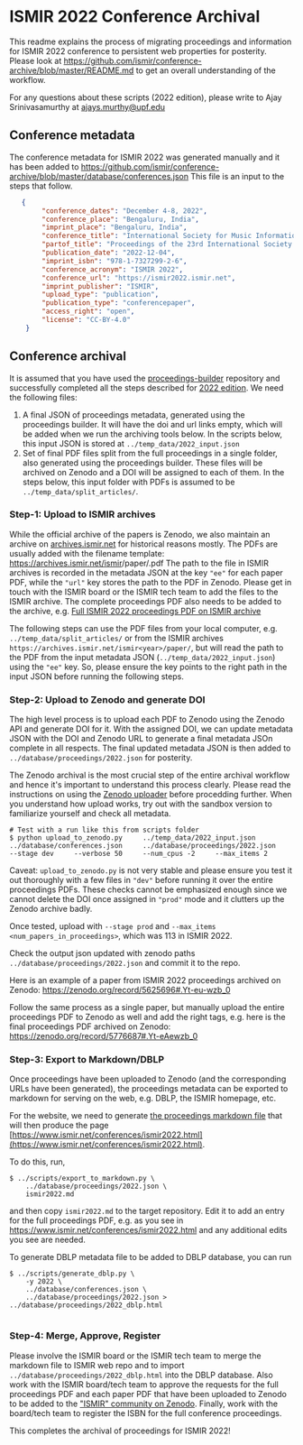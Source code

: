 # ISMIR 2022 Conference Archival

This readme explains the process of migrating proceedings and information for ISMIR 2022 conference to persistent web properties for posterity. Please look at https://github.com/ismir/conference-archive/blob/master/README.md to get an overall understanding of the workflow. 

For any questions about these scripts (2022 edition), please write to Ajay Srinivasamurthy at [ajays.murthy@upf.edu](mailto:ajays.murthy@upf.edu)

## Conference metadata
The conference metadata for ISMIR 2022 was generated manually and it has been added to https://github.com/ismir/conference-archive/blob/master/database/conferences.json This file is an input to the steps that follow. 

```json
   {
        "conference_dates": "December 4-8, 2022",
        "conference_place": "Bengaluru, India",
        "imprint_place": "Bengaluru, India",
        "conference_title": "International Society for Music Information Retrieval Conference",
        "partof_title": "Proceedings of the 23rd International Society for Music Information Retrieval Conference",
        "publication_date": "2022-12-04",
        "imprint_isbn": "978-1-7327299-2-6",
        "conference_acronym": "ISMIR 2022",
        "conference_url": "https://ismir2022.ismir.net",
        "imprint_publisher": "ISMIR",
        "upload_type": "publication",
        "publication_type": "conferencepaper",
        "access_right": "open",
        "license": "CC-BY-4.0"
    }
```

## Conference archival
It is assumed that you have used the [proceedings-builder](https://github.com/ismir/proceedings-builder) repository and successfully completed all the steps described for [2022 edition](https://github.com/ismir/proceedings-builder/blob/master/2022_scripts/README.md). We need the following files: 
1. A final JSON of proceedings metadata, generated using the proceedings builder. It will have the doi and url links empty, which will be added when we run the archiving tools below. In the scripts below, this input JSON is stored at `../temp_data/2022_input.json`
2. Set of final PDF files split from the full proceedings in a single folder, also generated using the proceedings builder. These files will be archived on Zenodo and a DOI will be assigned to each of them. In the steps below, this input folder with PDFs is assumed to be `../temp_data/split_articles/`.

### Step-1: Upload to ISMIR archives
While the official archive of the papers is Zenodo, we also maintain an archive on [archives.ismir.net](archives.ismir.net) for historical reasons mostly. The PDFs are usually added with the filename template: https://archives.ismir.net/ismir<year>/paper/<paperID>.pdf  The path to the file in ISMIR archives is recorded in the metadata JSON at the key `"ee"` for each paper PDF, while the `"url"` key stores the path to the PDF in Zenodo. Please get in touch with the ISMIR board or the ISMIR tech team to add the files to the ISMIR archive. The complete proceedings PDF also needs to be added to the archive, e.g. [Full ISMIR 2022 proceedings PDF on ISMIR archive](http://archives.ismir.net/ismir2022/2022_Proceedings_ISMIR.pdf)

The following steps can use the PDF files from your local computer, e.g. `../temp_data/split_articles/` or from the ISMIR archives `https://archives.ismir.net/ismir<year>/paper/`, but will read the path to the PDF from the input metadata JSON (`../temp_data/2022_input.json`) using the `"ee"` key. So, please ensure the key points to the right path in the input JSON before running the following steps. 

### Step-2: Upload to Zenodo and generate DOI

The high level process is to upload each PDF to Zenodo using the Zenodo API and generate DOI for it. With the assigned DOI, we can update metadata JSON with the DOI and Zenodo URL to generate a final metadata JSOn complete in all respects. The final updated metadata JSON is then added to `../database/proceedings/2022.json` for posterity. 

The Zenodo archival is the most crucial step of the entire archival workflow and hence it's important to understand this process clearly. Please read the instructions on using the [Zenodo uploader](https://github.com/ismir/conference-archive/blob/master/README.md#3-zenodo-uploader) before procedding further. When you understand how upload works, try out with the sandbox version to familiarize yourself and check all metadata. 

```
# Test with a run like this from scripts folder
$ python upload_to_zenodo.py     ../temp_data/2022_input.json     ../database/conferences.json     ../database/proceedings/2022.json     --stage dev     --verbose 50     --num_cpus -2     --max_items 2
```

Caveat: `upload_to_zenodo.py` is not very stable and please ensure you test it out thoroughly with a few files in `"dev"` before running it over the entire proceedings PDFs. These checks cannot be emphasized enough since we cannot delete the DOI once assigned in `"prod"` mode and it clutters up the Zenodo archive badly. 

Once tested, upload with `--stage prod` and `--max_items <num_papers_in_proceedings>`, which was 113 in ISMIR 2022.

Check the output json updated with zenodo paths `../database/proceedings/2022.json` and commit it to the repo. 

Here is an example of a paper from ISMIR 2022 proceedings archived on Zenodo: https://zenodo.org/record/5625696#.Yt-eu-wzb_0

Follow the same process as a single paper, but manually upload the entire proceedings PDF to Zenodo as well and add the right tags, e.g. here is the final proceedings PDF archived on Zenodo: https://zenodo.org/record/5776687#.Yt-eAewzb_0

### Step-3: Export to Markdown/DBLP
Once proceedings have been uploaded to Zenodo (and the corresponding URLs have been generated), the proceedings metadata can be exported to markdown for serving on the web, e.g. DBLP, the ISMIR homepage, etc.

For the website, we need to generate [the proceedings markdown file](https://github.com/ismir/ismir-home/blob/master/docs/conferences/ismir2022.md) that will then produce the page [https://www.ismir.net/conferences/ismir2022.html](https://www.ismir.net/conferences/ismir2022.html). 

To do this, run, 
```
$ ../scripts/export_to_markdown.py \
    ../database/proceedings/2022.json \
    ismir2022.md
```
and then copy `ismir2022.md` to the target repository. Edit it to add an entry for the full proceedings PDF, e.g. as you see in https://www.ismir.net/conferences/ismir2022.html and any additional edits you see are needed. 
   
To generate DBLP metadata file to be added to DBLP database, you can run

```
$ ../scripts/generate_dblp.py \
    -y 2022 \ 
    ../database/conferences.json \ 
    ../database/proceedings/2022.json > ../database/proceedings/2022_dblp.html
    
```
### Step-4: Merge, Approve, Register
Please involve the ISMIR board or the ISMIR tech team to merge the markdown file to ISMIR web repo and to import `../database/proceedings/2022_dblp.html` into the DBLP database. Also work with the ISMIR board/tech team to approve the requests for the full proceedings PDF and each paper PDF that have been uploaded to Zenodo to be added to the ["ISMIR" community on Zenodo](https://zenodo.org/communities/ismir). Finally, work with the board/tech team to register the ISBN for the full conference proceedings. 

This completes the archival of proceedings for ISMIR 2022!
